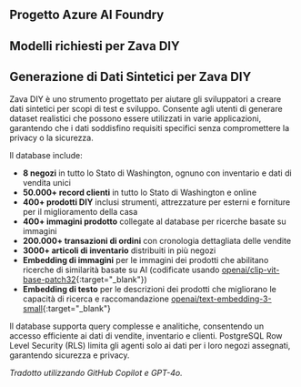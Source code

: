 ## Progetto Azure AI Foundry

## Modelli richiesti per Zava DIY

## Generazione di Dati Sintetici per Zava DIY

Zava DIY è uno strumento progettato per aiutare gli sviluppatori a creare dati sintetici per scopi di test e sviluppo. Consente agli utenti di generare dataset realistici che possono essere utilizzati in varie applicazioni, garantendo che i dati soddisfino requisiti specifici senza compromettere la privacy o la sicurezza.

Il database include:

- **8 negozi** in tutto lo Stato di Washington, ognuno con inventario e dati di vendita unici
- **50.000+ record clienti** in tutto lo Stato di Washington e online
- **400+ prodotti DIY** inclusi strumenti, attrezzature per esterni e forniture per il miglioramento della casa
- **400+ immagini prodotto** collegate al database per ricerche basate su immagini
- **200.000+ transazioni di ordini** con cronologia dettagliata delle vendite
- **3000+ articoli di inventario** distribuiti in più negozi
- **Embedding di immagini** per le immagini dei prodotti che abilitano ricerche di similarità basate su AI (codificate usando [openai/clip-vit-base-patch32](https://huggingface.co/openai/clip-vit-base-patch32/blob/main/README.md){:target="_blank"})
- **Embedding di testo** per le descrizioni dei prodotti che migliorano le capacità di ricerca e raccomandazione [openai/text-embedding-3-small](https://ai.azure.com/catalog/models/text-embedding-3-small){:target="_blank"}

Il database supporta query complesse e analitiche, consentendo un accesso efficiente ai dati di vendite, inventario e clienti. PostgreSQL Row Level Security (RLS) limita gli agenti solo ai dati per i loro negozi assegnati, garantendo sicurezza e privacy.

*Tradotto utilizzando GitHub Copilot e GPT-4o.*
